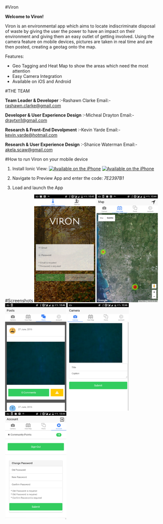 #Viron

__Welcome to Viron!__

Viron is an environmental app which aims to locate indiscriminate disposal of waste by giving the user the power to have an impact on their environment and giving them an easy outlet of getting involved. Using the camera feature on mobile devices, pictures are taken in real time and are then posted, creating a geotag onto the map. 

Features:
 - Geo Tagging and Heat Map to show the areas which need the most attention
 - Easy Camera Integration
 - Available on iOS and Android

#THE TEAM

__Team Leader & Developer__                       :-Rashawn Clarke
                                                  Email:- rashawn.clarke@gmail.com

__Developer & User Experience Design__            :-Micheal Drayton
                                                  Email:- draytxn1@gmail.com

__Research & Front-End Devolpment__               :-Kevin Yarde
                                                  Email:- kevin.yarde@hotmail.com

__Research & User Experience Design__             :-Shanice Waterman
                                                  Email:- akela.scaw@gmail.com

#How to run Viron on your mobile device
1. Install Ionic View:
[<img src="http://www.scubaearth.com/uploadedImages/General_Site_Content/Outward_facing_Pages/google_play_icon.png" alt="Available on the iPhone" height="60px" width="190px"/>](https://play.google.com/store/apps/details?id=com.ionic.viewapp&hl=en)
[<img src="http://uncw.edu/admissions/images/AppStore.png" alt="Available on the iPhone" height="60px" width="190px"/>](https://itunes.apple.com/us/app/ionic-view/id849930087?ls=1&mt=8)

2. Navigate to Preview App and enter the code: *7E2397B1*

3. Load and launch the App

#Screenshots
<img src="./www/img/viron_login.png" alt="Viron Login View" height="352px" width="200px"/>
<img src="./www/img/viron_map.png" alt="Viron Map View" height="352px" width="200px"/>
<img src="./www/img/viron_posts.png" alt="Viron Posts View" height="352px" width="200px"/>
<img src="./www/img/viron_camera.png" alt="Viron Camera View" height="352px" width="200px"/>
<img src="./www/img/viron_account.png" alt="Viron Account View" height="352px" width="200px"/>
